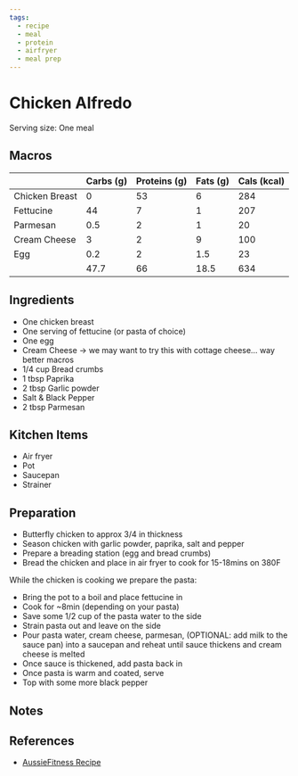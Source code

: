 ```yaml
---
tags:
  - recipe
  - meal
  - protein
  - airfryer
  - meal prep
---
```

# Chicken Alfredo

Serving size: One meal

## Macros

|  | Carbs (g) | Proteins (g) | Fats (g) | Cals (kcal) |
| --- | --- | --- | --- | --- |
| Chicken Breast | 0 | 53 | 6 | 284 |
| Fettucine | 44 | 7 | 1 | 207 |
| Parmesan | 0.5 | 2 | 1 | 20 |
| Cream Cheese | 3 | 2 | 9 | 100 |
| Egg | 0.2 | 2 | 1.5 | 23 |
|  | 47.7 | 66 | 18.5 | 634 |

## Ingredients

- One chicken breast
- One serving of fettucine (or pasta of choice)
- One egg
- Cream Cheese → we may want to try this with cottage cheese… way better macros
- 1/4 cup Bread crumbs
- 1 tbsp Paprika
- 2 tbsp Garlic powder
- Salt & Black Pepper
- 2 tbsp Parmesan

## Kitchen Items

- Air fryer
- Pot
- Saucepan
- Strainer

## Preparation

- Butterfly chicken to approx 3/4 in thickness
- Season chicken with garlic powder, paprika, salt and pepper
- Prepare a breading station (egg and bread crumbs)
- Bread the chicken and place in air fryer to cook for 15-18mins on 380F

While the chicken is cooking we prepare the pasta:

- Bring the pot to a boil and place fettucine in
- Cook for ~8min (depending on your pasta)
- Save some 1/2 cup of the pasta water to the side
- Strain pasta out and leave on the side
- Pour pasta water, cream cheese, parmesan, (OPTIONAL: add milk to the sauce pan) into a saucepan and reheat until sauce thickens and cream cheese is melted
- Once sauce is thickened, add pasta back in
- Once pasta is warm and coated, serve
- Top with some more black pepper

## Notes

## References
- [AussieFitness Recipe](https://www.instagram.com/reel/CvHgBIduFa3/?utm_source=ig_web_copy_link&igshid=MzRlODBiNWFlZA==)
